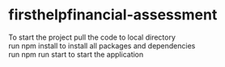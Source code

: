 # firsthelpfinancial-assessment
To start the project pull the code to local directory <br/>
run <command>npm install</command> to install all packages and dependencies <br/>
run npm run start to start the application <br/>
